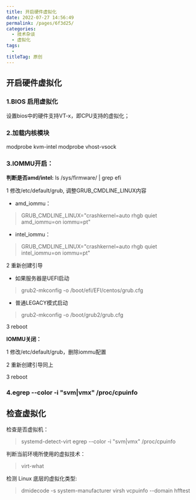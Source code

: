 ```yaml
---
title: 开启硬件虚拟化
date: 2022-07-27 14:56:49
permalink: /pages/6f3d25/
categories:
  - 技术杂谈
  - 虚拟化
tags:
  - 
titleTag: 原创
---
```

 

## 开启硬件虚拟化

### 1.BIOS 启用虚拟化

设置bios中的硬件支持VT-x，即CPU支持的虚拟化；

### 2.加载内核模块
modprobe kvm-intel
modprobe vhost-vsock

### 3.IOMMU开启：

 **判断是否amd/intel:** ls /sys/firmware/ | grep efi

1 修改/etc/default/grub, 调整GRUB_CMDLINE_LINUX内容

-  amd_iommu：

>GRUB_CMDLINE_LINUX="crashkernel=auto rhgb quiet amd_iommu=on iommu=pt"

- intel_iommu：

 >GRUB_CMDLINE_LINUX="crashkernel=auto rhgb quiet intel_iommu=on iommu=pt"

2 重新创建引导

- 如果服务器是UEFI启动

 >grub2-mkconfig -o /boot/efi/EFI/centos/grub.cfg

- 普通LEGACY模式启动

 >grub2-mkconfig -o /boot/grub2/grub.cfg


3 reboot

**IOMMU关闭：**

1 修改/etc/default/grub，删除iommu配置

2 重新创建引导同上

3 reboot

### 4.egrep --color -i "svm|vmx" /proc/cpuinfo


## 检查虚拟化
检查是否虚拟机：
>systemd-detect-virt
egrep --color -i "svm|vmx" /proc/cpuinfo

判断当前环境所使用的虚拟技术： 
>virt-what

检测 Linux 底层的虚拟化类型: 
>dmidecode -s system-manufacturer
virsh vcpuinfo --domain hfftest
